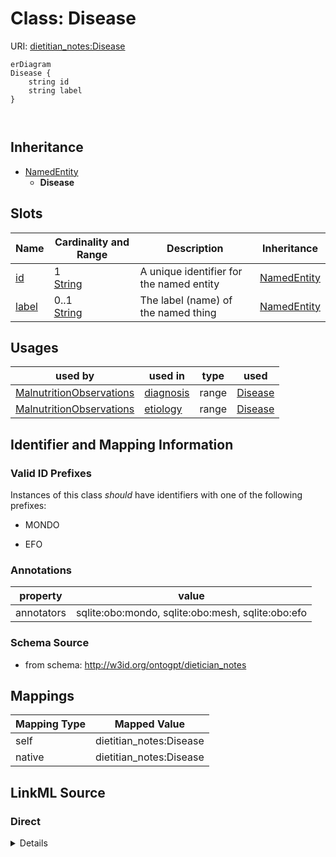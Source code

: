 

# Class: Disease



URI: [dietitian_notes:Disease](dietitian_notes:Disease)



```mermaid
erDiagram
Disease {
    string id  
    string label  
}



```




## Inheritance
* [NamedEntity](NamedEntity.md)
    * **Disease**



## Slots

| Name | Cardinality and Range | Description | Inheritance |
| ---  | --- | --- | --- |
| [id](id.md) | 1 <br/> [String](String.md) | A unique identifier for the named entity | [NamedEntity](NamedEntity.md) |
| [label](label.md) | 0..1 <br/> [String](String.md) | The label (name) of the named thing | [NamedEntity](NamedEntity.md) |





## Usages

| used by | used in | type | used |
| ---  | --- | --- | --- |
| [MalnutritionObservations](MalnutritionObservations.md) | [diagnosis](diagnosis.md) | range | [Disease](Disease.md) |
| [MalnutritionObservations](MalnutritionObservations.md) | [etiology](etiology.md) | range | [Disease](Disease.md) |






## Identifier and Mapping Information


### Valid ID Prefixes

Instances of this class *should* have identifiers with one of the following prefixes:

* MONDO

* EFO






### Annotations

| property | value |
| --- | --- |
| annotators | sqlite:obo:mondo, sqlite:obo:mesh, sqlite:obo:efo || prompt.examples | cardiac asystole, COVID-19, Headache, cancer |



### Schema Source


* from schema: http://w3id.org/ontogpt/dietician_notes




## Mappings

| Mapping Type | Mapped Value |
| ---  | ---  |
| self | dietitian_notes:Disease |
| native | dietitian_notes:Disease |







## LinkML Source

<!-- TODO: investigate https://stackoverflow.com/questions/37606292/how-to-create-tabbed-code-blocks-in-mkdocs-or-sphinx -->

### Direct

<details>
```yaml
name: Disease
id_prefixes:
- MONDO
- EFO
annotations:
  annotators:
    tag: annotators
    value: sqlite:obo:mondo, sqlite:obo:mesh, sqlite:obo:efo
  prompt.examples:
    tag: prompt.examples
    value: cardiac asystole, COVID-19, Headache, cancer
from_schema: http://w3id.org/ontogpt/dietician_notes
is_a: NamedEntity

```
</details>

### Induced

<details>
```yaml
name: Disease
id_prefixes:
- MONDO
- EFO
annotations:
  annotators:
    tag: annotators
    value: sqlite:obo:mondo, sqlite:obo:mesh, sqlite:obo:efo
  prompt.examples:
    tag: prompt.examples
    value: cardiac asystole, COVID-19, Headache, cancer
from_schema: http://w3id.org/ontogpt/dietician_notes
is_a: NamedEntity
attributes:
  id:
    name: id
    annotations:
      prompt.skip:
        tag: prompt.skip
        value: 'true'
    description: A unique identifier for the named entity
    comments:
    - this is populated during the grounding and normalization step
    from_schema: http://w3id.org/ontogpt/dietician_notes
    rank: 1000
    identifier: true
    alias: id
    owner: Disease
    domain_of:
    - NamedEntity
    - Publication
    range: string
    required: true
  label:
    name: label
    annotations:
      owl:
        tag: owl
        value: AnnotationProperty, AnnotationAssertion
    description: The label (name) of the named thing
    from_schema: http://w3id.org/ontogpt/dietician_notes
    aliases:
    - name
    rank: 1000
    slot_uri: rdfs:label
    alias: label
    owner: Disease
    domain_of:
    - NamedEntity
    range: string

```
</details>